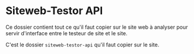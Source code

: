 # Siteweb-Testor API

Ce dossier contient tout ce qu'il faut copier sur le site web à analyser pour servir d'interface entre le testeur de site et le site.

C'est le dossier `siteweb-testor-api` qu'il faut copier sur le site.
